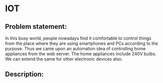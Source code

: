 # IOT
## Problem statement:
In this busy world, people nowadays find it comfortable to control things from the place where they are using smartphones and PCs according to the purpose. Thus we came upon an automation idea of controlling home appliances from the web server. The home appliances include 240V bulbs. We can extend the same for other electronic devices also.
## Description:


